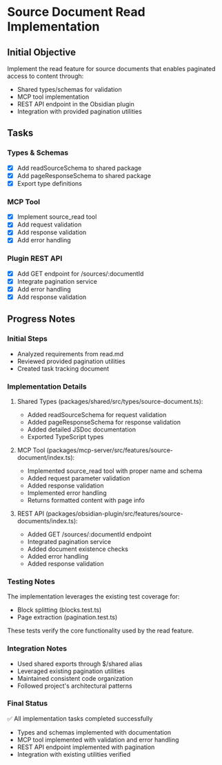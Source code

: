# Source Document Read Implementation

## Initial Objective

Implement the read feature for source documents that enables paginated access to content through:

- Shared types/schemas for validation
- MCP tool implementation
- REST API endpoint in the Obsidian plugin
- Integration with provided pagination utilities

## Tasks

### Types & Schemas

- [x] Add readSourceSchema to shared package
- [x] Add pageResponseSchema to shared package
- [x] Export type definitions

### MCP Tool

- [x] Implement source_read tool
- [x] Add request validation
- [x] Add response validation
- [x] Add error handling

### Plugin REST API

- [x] Add GET endpoint for /sources/:documentId
- [x] Integrate pagination service
- [x] Add error handling
- [x] Add response validation

## Progress Notes

### Initial Steps

- Analyzed requirements from read.md
- Reviewed provided pagination utilities
- Created task tracking document

### Implementation Details

1. Shared Types (packages/shared/src/types/source-document.ts):

   - Added readSourceSchema for request validation
   - Added pageResponseSchema for response validation
   - Added detailed JSDoc documentation
   - Exported TypeScript types

2. MCP Tool (packages/mcp-server/src/features/source-document/index.ts):

   - Implemented source_read tool with proper name and schema
   - Added request parameter validation
   - Added response validation
   - Implemented error handling
   - Returns formatted content with page info

3. REST API (packages/obsidian-plugin/src/features/source-documents/index.ts):
   - Added GET /sources/:documentId endpoint
   - Integrated pagination service
   - Added document existence checks
   - Added error handling
   - Added response validation

### Testing Notes

The implementation leverages the existing test coverage for:

- Block splitting (blocks.test.ts)
- Page extraction (pagination.test.ts)

These tests verify the core functionality used by the read feature.

### Integration Notes

- Used shared exports through $/shared alias
- Leveraged existing pagination utilities
- Maintained consistent code organization
- Followed project's architectural patterns

### Final Status

✅ All implementation tasks completed successfully

- Types and schemas implemented with documentation
- MCP tool implemented with validation and error handling
- REST API endpoint implemented with pagination
- Integration with existing utilities verified
